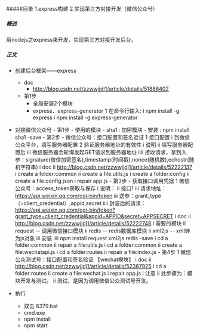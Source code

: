 #####目录
1.express构建
2.实现第三方对接开发（微信公众号）

##### 概述
用nodejs之express来开发，实现第三方对接开发后台。

##### 正文
- 创建后台框架——express
    - doc
        - http://blog.csdn.net/zzwwjjdj1/article/details/51886402
    - 第1步
        - 全局安装2个模块
        - express、express-generator
              1 在命令行输入:
                i npm install -g express
                i npm install -g express-generator


- 对接微信公众号
      - 第1步
          - 使用的模块
          - sha1 : 加密模块
          - 安装 : npm install sha1 -save
      - 第2步
          - 微信公众号：接口配置和签名验证
                1 接口配置
                      i 到微信公众平台，填写服务器配置
                2 验证服务器地址的有效性
                      i 说明
                          ii 填写服务器配置后
                                iii 微信服务器会轮询发起GET请求到服务器地址
                                     iiii 接收请求，拿到入参：signature(微信加密签名),timestamp(时间戳),nonce(随机数),echostr(随机字符串)
                      i doc
                          ii http://blog.csdn.net/zzwwjjdj1/article/details/52222137
                      i create a folder:common
                          ii create a file:utils.js
                      i create a folder:config
                          ii create a file:config.json
                      i repair app.js
      - 第3步
          - 获取接口调用凭据
              1 微信公众号：access_token获取与保存
                    i 说明：
                        ii 接口1
                            iii 请求地址：https://api.weixin.qq.com/cgi-bin/token
                            iii 送参：grant_type（=client_credential）,appid,secret
                                 iiii 封装后的请求：https://api.weixin.qq.com/cgi-bin/token?grant_type=client_credential&appid=APPID&secret=APPSECRET
                    i doc
                       ii http://blog.csdn.net/zzwwjjdj1/article/details/52222748
                    i 需要的模块
                        ii request  -- 调用微信接口模块
                        ii redis    -- redis数据库模块
                        ii xml2js   -- xml转为js对象
                            iii 安装
                                iiii npm install request xml2js redis -save
                    i cd a folder:common
                       ii repair a file:utils.js
                    i cd a folder:common
                       ii create a file:wechatapi.js
                    i cd a folder:routes
                       ii repair a file:index.js
      - 第4步
          1 微信公众测试号：接口配置和签名验证 【wechat模块】
                i doc
                    ii http://blog.csdn.net/zzwwjjdj1/article/details/52367925
                i cd a folder:routes
                    ii create a file:wechat.js
                i repair app.js
                i 注意
                    ii 此步骤为：模块开发与测试。
                    ii 测试，是因为调用微信公众测试号开发。

- 执行
   - 双击 6379.bat
   - cmd.exe
   - npm install
   - npm start
